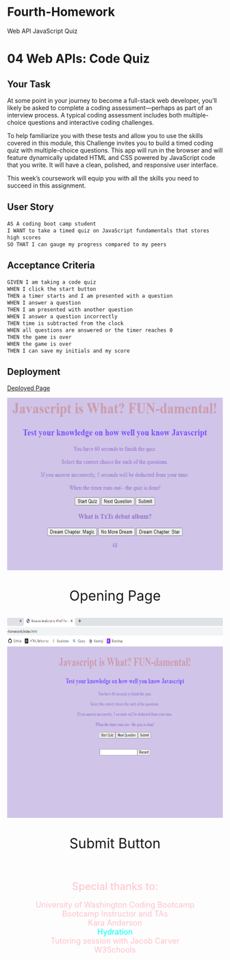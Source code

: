 # Fourth-Homework
Web API JavaScript Quiz



# 04 Web APIs: Code Quiz

## Your Task

At some point in your journey to become a full-stack web developer, you’ll likely be asked to complete a coding assessment&mdash;perhaps as part of an interview process. A typical coding assessment includes both multiple-choice questions and interactive coding challenges. 

To help familiarize you with these tests and allow you to use the skills covered in this module, this Challenge invites you to build a timed coding quiz with multiple-choice questions. This app will run in the browser and will feature dynamically updated HTML and CSS powered by JavaScript code that you write. It will have a clean, polished, and responsive user interface. 

This week’s coursework will equip you with all the skills you need to succeed in this assignment.

## User Story

```
AS A coding boot camp student
I WANT to take a timed quiz on JavaScript fundamentals that stores high scores
SO THAT I can gauge my progress compared to my peers
```

## Acceptance Criteria

```
GIVEN I am taking a code quiz
WHEN I click the start button
THEN a timer starts and I am presented with a question
WHEN I answer a question
THEN I am presented with another question
WHEN I answer a question incorrectly
THEN time is subtracted from the clock
WHEN all questions are answered or the timer reaches 0
THEN the game is over
WHEN the game is over
THEN I can save my initials and my score
```


## Deployment ##

<a href link= "https://kiriludp.github.io/Fourth-Homework/"> Deployed Page </a>

<center><font size = "+3">
<img src= "assets\images\Opening_Page.PNG" width= 601x height= 402px> </br>
<p>Opening Page</p>
<img src = "assets\images\Submit.PNG" width = 811px height= 466px></br>

<p> Submit Button</p></font></center>

</br>
</br>
<center><font size = "+1", color = "pink">
<font size = "+2">Special thanks to:</font>

University of Washington Coding Bootcamp</br>
Bootcamp Instructor and TAs</br>
Kara Anderson</br>
<font color = "aqua">Hydration</br></font>
Tutoring session with Jacob Carver</br>
W3Schools</br>

